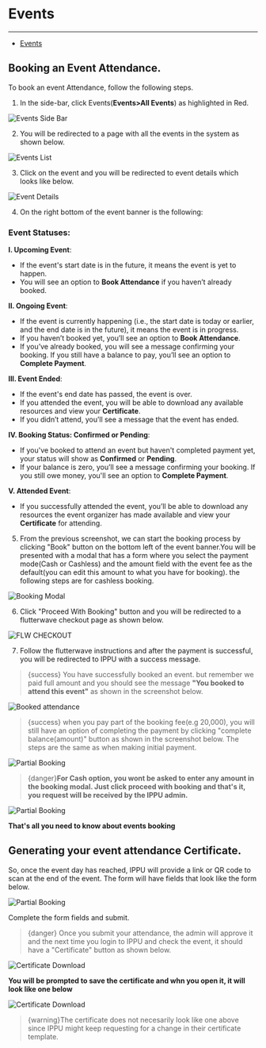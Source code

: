 # Events

---

- [Events](#events)

<a name="events"></a>
## Booking an Event Attendance.  
To book an event Attendance, follow the following steps. 

1. In the side-bar, click Events(**Events>All Events**) as highlighted in Red.  

<img src="{{ asset('/assets/docs/events-side-bar.png') }}" alt="Events Side Bar">  

2. You will be redirected to a page with all the events in the system as shown below.  

<img src="{{ asset('/assets/docs/events-list.png') }}" alt="Events List">  

3. Click on the event and you will be redirected to event details which looks like below.  

<img src="{{ asset('/assets/docs/event-details.png') }}" alt="Event Details">  

4. On the right bottom of the event banner is the following:  

### Event Statuses:

**I. Upcoming Event**:
   - If the event's start date is in the future, it means the event is yet to happen.
   - You will see an option to **Book Attendance** if you haven’t already booked.

**II. Ongoing Event**:
   - If the event is currently happening (i.e., the start date is today or earlier, and the end date is in the future), it means the event is in progress.
   - If you haven’t booked yet, you’ll see an option to **Book Attendance**.
   - If you’ve already booked, you will see a message confirming your booking. If you still have a balance to pay, you’ll see an option to **Complete Payment**.

**III. Event Ended**:
   - If the event's end date has passed, the event is over.
   - If you attended the event, you will be able to download any available resources and view your **Certificate**.
   - If you didn’t attend, you’ll see a message that the event has ended.

**IV. Booking Status: Confirmed or Pending**:
   - If you've booked to attend an event but haven't completed payment yet, your status will show as **Confirmed** or **Pending**.
   - If your balance is zero, you’ll see a message confirming your booking. If you still owe money, you'll see an option to **Complete Payment**.

**V. Attended Event**:
   - If you successfully attended the event, you’ll be able to download any resources the event organizer has made available and view your **Certificate** for attending. 

5. From the previous screenshot, we can start the booking process by clicking "Book" button on the bottom left of the event banner.You will be presented with a modal that has a form where you select the payment mode(Cash or Cashless) and the amount field with the event fee as the default(you can edit this amount to what you have for booking). the following steps are for cashless booking.    

<img src="{{ asset('/assets/docs/booking-modal.png') }}" alt="Booking Modal">  

6. Click "Proceed With Booking" button and you will be redirected to a flutterwave checkout page as shown below.  

<img src="{{ asset('/assets/docs/flw-checkout.png') }}" alt="FLW CHECKOUT">  

7. Follow the flutterwave instructions and after the payment is successful, you will be redirected to IPPU with a success message.  

> {success} You have successfully booked an event. but remember we paid full amount and you should see the message **"You booked to attend this event"** as shown in the screenshot below.  

<img src="{{ asset('/assets/docs/booked-attendance.png') }}" alt="Booked attendance">  

>{success} when you pay part of the booking fee(e.g 20,000), you will still have an option of completing the payment by clicking "complete balance(amount)" button as shown in the screenshot below. The steps are the same as when making initial payment.  

<img src="{{ asset('/assets/docs/partial-booking.png') }}" alt="Partial Booking">  

>{danger}**For Cash option, you wont be asked to enter any amount in the booking modal. Just click proceed with booking and that's it, you request will be received by the IPPU admin.**  

<img src="{{ asset('/assets/docs/cash-booking.png') }}" alt="Partial Booking">  

**That's all you need to know about events booking**

## Generating your event attendance Certificate.  

So, once the event day has reached, IPPU will provide a link or QR code to scan at the end of the event. The form will have fields that look like the form below.  

<img src="{{ asset('/assets/docs/attendance.png') }}" alt="Partial Booking"> 

Complete the form fields and submit.  

>{danger} Once you submit your attendance, the admin will approve it and the next time you login to IPPU and check the event, it should have a "Certificate" button as shown below.  

<img src="{{ asset('/assets/docs/download-certificate.png') }}" alt="Certificate Download"> 

**You will be prompted to save the certificate and whn you open it, it will look like one below**  

<img src="{{ asset('/assets/docs/certificate-generated.png') }}" alt="Certificate Download"> 

>{warning}The certificate does not necesarily look like one above since IPPU might keep requesting for a change in their certificate template.  













